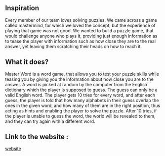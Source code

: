 ## Inspiration

Every member of our team loves solving puzzles. We came across a game called mastermind, for which we loved the concept, but the experience of playing that game was not good. We wanted to build a puzzle game, that would challenge anyone who plays it, providing just enough information as to tease the player with information such as how close they are to the real answer, yet leaving them scratching their heads on how to reach it.

## What it does?

Master Word is a word game, that allows you to test your puzzle skills while teasing you by giving you the information about how close you are to the answer. A word is picked at random by the computer from the English dictionary which the player is supposed to guess. The guess can only be a valid English word. The player gets 10 tries for every word, and after each guess, the player is told that how many alphabets in their guess overlap the ones in the given word, and how many of them are in the right position, thus acting as hints and enabling the player to solve the puzzle. After 10 tries, if the player is unable to guess the word, the world will be revealed to them, and they can try again with a different word.

## Link to the website : 

[website](https://masterword.netlify.app)